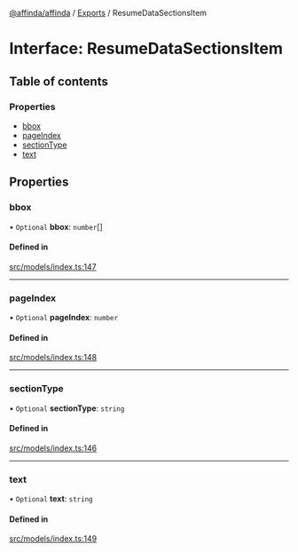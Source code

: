 [@affinda/affinda](../README.md) / [Exports](../modules.md) / ResumeDataSectionsItem

# Interface: ResumeDataSectionsItem

## Table of contents

### Properties

- [bbox](ResumeDataSectionsItem.md#bbox)
- [pageIndex](ResumeDataSectionsItem.md#pageindex)
- [sectionType](ResumeDataSectionsItem.md#sectiontype)
- [text](ResumeDataSectionsItem.md#text)

## Properties

### bbox

• `Optional` **bbox**: `number`[]

#### Defined in

[src/models/index.ts:147](https://github.com/affinda/affinda-typescript/blob/e6c68be/src/models/index.ts#L147)

___

### pageIndex

• `Optional` **pageIndex**: `number`

#### Defined in

[src/models/index.ts:148](https://github.com/affinda/affinda-typescript/blob/e6c68be/src/models/index.ts#L148)

___

### sectionType

• `Optional` **sectionType**: `string`

#### Defined in

[src/models/index.ts:146](https://github.com/affinda/affinda-typescript/blob/e6c68be/src/models/index.ts#L146)

___

### text

• `Optional` **text**: `string`

#### Defined in

[src/models/index.ts:149](https://github.com/affinda/affinda-typescript/blob/e6c68be/src/models/index.ts#L149)
